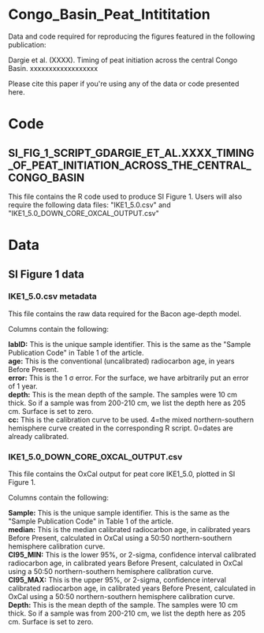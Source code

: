 # Congo_Basin_Peat_Intititation


Data and code required for reproducing the figures featured in the following publication:

Dargie et al. (XXXX). Timing of peat initiation across the central Congo Basin. xxxxxxxxxxxxxxxxxx

Please cite this paper if you're using any of the data or code presented here.

# Code
## SI_FIG_1_SCRIPT_GDARGIE_ET_AL.XXXX_TIMING_OF_PEAT_INITIATION_ACROSS_THE_CENTRAL_CONGO_BASIN
This file contains the R code used to produce SI Figure 1. Users will also require the following data files: "IKE1_5.0.csv" and "IKE1_5.0_DOWN_CORE_OXCAL_OUTPUT.csv"

# Data

## SI Figure 1 data
### IKE1_5.0.csv metadata
This file contains the raw data required for the Bacon age-depth model.

Columns contain the following:

**labID:** This is the unique sample identifier. This is the same as the "Sample Publication Code" in Table 1 of the article.\
**age:** This is the conventional (uncalibrated) radiocarbon age, in years Before Present.\
**error:** This is the 1 σ error. For the surface, we have arbitrarily put an error of 1 year.\
**depth:** This is the mean depth of the sample. The samples were 10 cm thick. So if a sample was from 200-210 cm, we list the depth here as 205 cm. Surface is set to zero.\
**cc:** This is the calibration curve to be used. 4=the mixed northern-southern hemisphere curve created in the corresponding R script. 0=dates are already calibrated.

### IKE1_5.0_DOWN_CORE_OXCAL_OUTPUT.csv
This file contains the OxCal output for peat core IKE1_5.0, plotted in SI Figure 1.

Columns contain the following:

**Sample:** This is the unique sample identifier. This is the same as the "Sample Publication Code" in Table 1 of the article.\
**median:** This is the median calibrated radiocarbon age, in calibrated years Before Present, calculated in OxCal using a 50:50 northern-southern hemisphere calibration curve.\
**CI95_MIN:** This is the lower 95%, or 2-sigma, confidence interval calibrated radiocarbon age, in calibrated years Before Present, calculated in OxCal using a 50:50 northern-southern hemisphere calibration curve.\
**CI95_MAX:** This is the upper 95%, or 2-sigma, confidence interval calibrated radiocarbon age, in calibrated years Before Present, calculated in OxCal using a 50:50 northern-southern hemisphere calibration curve.\
**Depth:** This is the mean depth of the sample. The samples were 10 cm thick. So if a sample was from 200-210 cm, we list the depth here as 205 cm. Surface is set to zero.




